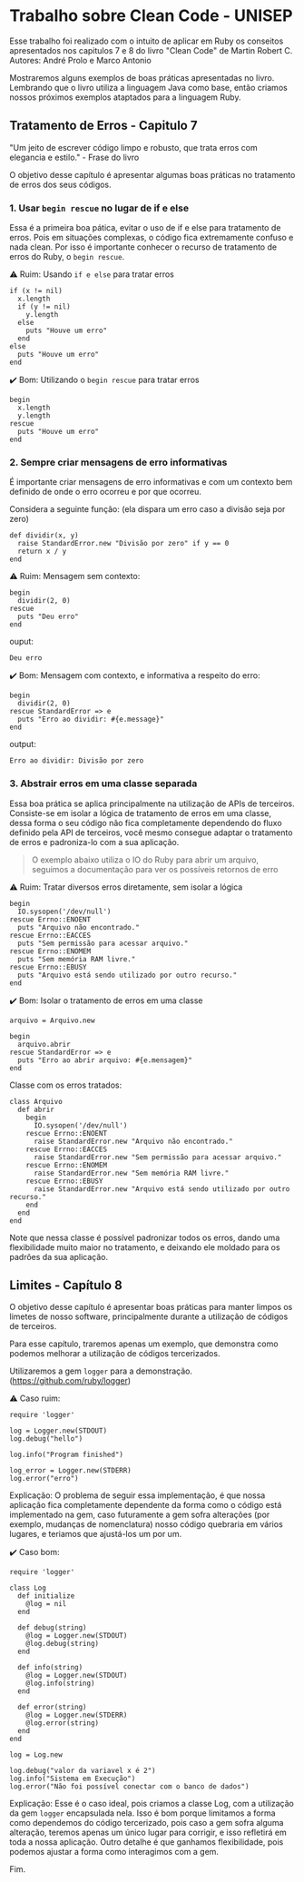 # Trabalho sobre Clean Code - UNISEP
Esse trabalho foi realizado com o intuito de aplicar em Ruby os conseitos apresentados nos capitulos 7 e 8 do livro "Clean Code" de Martin
Robert C.
Autores: André Prolo e Marco Antonio

Mostraremos alguns exemplos de boas práticas apresentadas no livro. Lembrando que o livro utiliza a linguagem Java como base, então criamos nossos próximos exemplos ataptados para a linguagem Ruby.

## Tratamento de Erros - Capitulo 7

"Um jeito de escrever código limpo e robusto, que trata erros com elegancia e estilo." - Frase do livro

O objetivo desse capítulo é apresentar algumas boas práticas no tratamento de erros dos seus códigos.

### 1. Usar ```begin rescue``` no lugar de if e else

Essa é a primeira boa pática, evitar o uso de if e else para tratamento de erros. Pois em situações complexas, o código fica extremamente confuso e nada clean. Por isso é importante conhecer o recurso de tratamento de erros do Ruby, o ```begin rescue```.

:warning: Ruim: Usando ```if e else``` para tratar erros
```
if (x != nil)
  x.length
  if (y != nil)
    y.length
  else
    puts "Houve um erro"
  end
else
  puts "Houve um erro"
end
```

:heavy_check_mark: Bom: Utilizando o ```begin rescue``` para tratar erros

```
begin
  x.length
  y.length 
rescue
  puts "Houve um erro"
end
```

### 2. Sempre criar mensagens de erro informativas

É importante criar mensagens de erro informativas e com um contexto bem definido de onde o erro ocorreu e por que ocorreu.

Considera a seguinte função:
(ela dispara um erro caso a divisão seja por zero)
```
def dividir(x, y)
  raise StandardError.new "Divisão por zero" if y == 0
  return x / y
end
```

:warning: Ruim:
Mensagem sem contexto:

```
begin
  dividir(2, 0)
rescue
  puts "Deu erro"
end
```
ouput:
```
Deu erro
```

:heavy_check_mark: Bom:
Mensagem com contexto, e informativa a respeito do erro:

```
begin
  dividir(2, 0)
rescue StandardError => e
  puts "Erro ao dividir: #{e.message}"
end
```
output:
```
Erro ao dividir: Divisão por zero
```

### 3. Abstrair erros em uma classe separada

Essa boa prática se aplica principalmente na utilização de APIs de terceiros. Consiste-se em isolar a lógica de tratamento de erros em uma classe, dessa forma o seu código não fica completamente dependendo do fluxo definido pela API de terceiros, você mesmo consegue adaptar o tratamento de erros e padroniza-lo com a sua aplicação.

> O exemplo abaixo utiliza o IO do Ruby para abrir um arquivo, seguimos a documentação para ver os possíveis retornos de erro

:warning: Ruim: Tratar diversos erros diretamente, sem isolar a lógica

```
begin
  IO.sysopen('/dev/null')
rescue Errno::ENOENT
  puts "Arquivo não encontrado."
rescue Errno::EACCES
  puts "Sem permissão para acessar arquivo."
rescue Errno::ENOMEM
  puts "Sem memória RAM livre."
rescue Errno::EBUSY
  puts "Arquivo está sendo utilizado por outro recurso."
end
```

:heavy_check_mark: Bom: Isolar o tratamento de erros em uma classe

```
arquivo = Arquivo.new

begin
  arquivo.abrir
rescue StandardError => e
  puts "Erro ao abrir arquivo: #{e.mensagem}"
end
```

Classe com os erros tratados:
```
class Arquivo
  def abrir
    begin
      IO.sysopen('/dev/null')
    rescue Errno::ENOENT
      raise StandardError.new "Arquivo não encontrado."
    rescue Errno::EACCES
      raise StandardError.new "Sem permissão para acessar arquivo."
    rescue Errno::ENOMEM
      raise StandardError.new "Sem memória RAM livre."
    rescue Errno::EBUSY
      raise StandardError.new "Arquivo está sendo utilizado por outro recurso."
    end
  end
end
```
Note que nessa classe é possível padronizar todos os erros, dando uma flexibilidade muito maior no tratamento, e deixando ele moldado para os padrões da sua aplicação.


## Limites - Capítulo 8
O objetivo desse capítulo é apresentar boas práticas para manter limpos os limetes de nosso software, principalmente durante a utilização de códigos de terceiros.

Para esse capítulo, traremos apenas um exemplo, que demonstra como podemos melhorar a utilização de códigos tercerizados.

Utilizaremos a gem ```logger``` para a demonstração. (https://github.com/ruby/logger)

:warning: Caso ruim:
```
require 'logger'

log = Logger.new(STDOUT)
log.debug("hello")

log.info("Program finished")

log_error = Logger.new(STDERR)
log.error("erro")
```
Explicação: O problema de seguir essa implementação, é que nossa aplicação fica completamente dependente da forma como o código está implementado na gem, caso futuramente a gem sofra alterações (por exemplo, mudanças de nomenclatura) nosso código quebraria em vários lugares, e teriamos que ajustá-los um por um.

:heavy_check_mark: Caso bom:
```
require 'logger'

class Log
  def initialize
    @log = nil
  end

  def debug(string)
    @log = Logger.new(STDOUT)
    @log.debug(string)
  end

  def info(string)
    @log = Logger.new(STDOUT)
    @log.info(string)
  end

  def error(string)
    @log = Logger.new(STDERR)
    @log.error(string)
  end
end

log = Log.new

log.debug("valor da variavel x é 2")
log.info("Sistema em Execução")
log.error("Não foi possível conectar com o banco de dados")
```
Explicação: Esse é o caso ideal, pois criamos a classe Log, com a utilização da gem ```logger``` encapsulada nela. Isso é bom porque limitamos a forma como dependemos do código tercerizado, pois caso a gem sofra alguma alteração, teremos apenas um único lugar para corrigir, e isso refletirá em toda a nossa aplicação. Outro detalhe é que ganhamos flexibilidade, pois podemos ajustar a forma como interagimos com a gem.

Fim.

